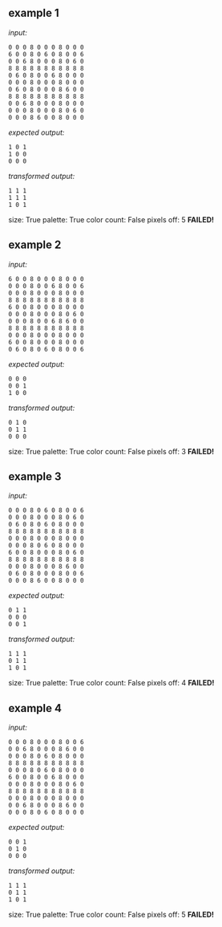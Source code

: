 
## example 1
*input:*
```
0 0 0 8 0 0 0 8 0 0 0
6 0 0 8 0 6 0 8 0 0 6
0 0 6 8 0 0 0 8 0 6 0
8 8 8 8 8 8 8 8 8 8 8
0 6 0 8 0 0 6 8 0 0 0
0 0 0 8 0 0 0 8 0 0 0
0 6 0 8 0 0 0 8 6 0 0
8 8 8 8 8 8 8 8 8 8 8
0 0 6 8 0 0 0 8 0 0 0
0 0 0 8 0 0 0 8 0 6 0
0 0 0 8 6 0 0 8 0 0 0
```
*expected output:*
```
1 0 1
1 0 0
0 0 0
```
*transformed output:*
```
1 1 1
1 1 1
1 0 1
```
size: True
palette: True
color count: False
pixels off: 5
**FAILED!**

## example 2
*input:*
```
6 0 0 8 0 0 0 8 0 0 0
0 0 0 8 0 0 6 8 0 0 6
0 0 0 8 0 0 0 8 0 0 0
8 8 8 8 8 8 8 8 8 8 8
6 0 0 8 0 0 0 8 0 0 0
0 0 0 8 0 0 0 8 0 6 0
0 0 0 8 0 0 6 8 6 0 0
8 8 8 8 8 8 8 8 8 8 8
0 0 0 8 0 0 0 8 0 0 0
6 0 0 8 0 0 0 8 0 0 0
0 6 0 8 0 6 0 8 0 0 6
```
*expected output:*
```
0 0 0
0 0 1
1 0 0
```
*transformed output:*
```
0 1 0
0 1 1
0 0 0
```
size: True
palette: True
color count: False
pixels off: 3
**FAILED!**

## example 3
*input:*
```
0 0 0 8 0 6 0 8 0 0 6
0 0 0 8 0 0 0 8 0 6 0
0 6 0 8 0 6 0 8 0 0 0
8 8 8 8 8 8 8 8 8 8 8
0 0 0 8 0 0 0 8 0 0 0
0 0 0 8 0 6 0 8 0 0 0
6 0 0 8 0 0 0 8 0 6 0
8 8 8 8 8 8 8 8 8 8 8
0 0 0 8 0 0 0 8 6 0 0
0 6 0 8 0 0 0 8 0 0 6
0 0 0 8 6 0 0 8 0 0 0
```
*expected output:*
```
0 1 1
0 0 0
0 0 1
```
*transformed output:*
```
1 1 1
0 1 1
1 0 1
```
size: True
palette: True
color count: False
pixels off: 4
**FAILED!**

## example 4
*input:*
```
0 0 0 8 0 0 0 8 0 0 6
0 0 6 8 0 0 0 8 6 0 0
0 0 0 8 0 6 0 8 0 0 0
8 8 8 8 8 8 8 8 8 8 8
0 0 0 8 0 6 0 8 0 0 0
6 0 0 8 0 0 6 8 0 0 0
0 0 0 8 0 0 0 8 0 6 0
8 8 8 8 8 8 8 8 8 8 8
0 0 0 8 0 0 0 8 0 0 0
0 0 6 8 0 0 0 8 6 0 0
0 0 0 8 0 6 0 8 0 0 0
```
*expected output:*
```
0 0 1
0 1 0
0 0 0
```
*transformed output:*
```
1 1 1
0 1 1
1 0 1
```
size: True
palette: True
color count: False
pixels off: 5
**FAILED!**
